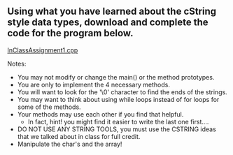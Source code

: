 ## Using what you have learned about the cString style data types, download and complete the code for the program below.

[InClassAssignment1.cpp](https://github.com/spizzkid/cplusplusPractice/blob/master/cs%20132/problems/InClassAssignment1.cpp)

 

Notes:

- You may not modify or change the main() or the method prototypes.
- You are only to implement the 4 necessary methods.
- You will want to look for the '\0' character to find the ends of the strings. 
- You may want to think about using while loops instead of for loops for some of the methods.
- Your methods may use each other if you find that helpful. 
  - In fact,  hint!  you might find it easier to write the last one first....
- DO NOT USE ANY STRING TOOLS,  you must use the CSTRING ideas that we talked about in class for full credit.
- Manipulate the char's and the array!
